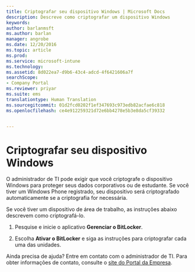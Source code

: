 ```yaml
---
title: Criptografar seu dispositivo Windows | Microsoft Docs
description: Descreve como criptografar um dispositivo Windows
keywords: 
author: barlanmsft
ms.author: barlan
manager: angrobe
ms.date: 12/20/2016
ms.topic: article
ms.prod: 
ms.service: microsoft-intune
ms.technology: 
ms.assetid: 8d022ea7-d9b6-43c4-adcd-4f6421606a7f
searchScope:
- Company Portal
ms.reviewer: priyar
ms.suite: ems
translationtype: Human Translation
ms.sourcegitcommit: 01d2fcd0202f1ef347693c973edb82acfae6c818
ms.openlocfilehash: ce4e912259321d72e6bb4278e5b3e8da5cf39332


---
```



# <a name="encrypt-your-windows-device"></a>Criptografar seu dispositivo Windows

O administrador de TI pode exigir que você criptografe o dispositivo Windows para proteger seus dados corporativos ou de estudante. Se você tiver um Windows Phone registrado, seu dispositivo será criptografado automaticamente se a criptografia for necessária.

Se você tiver um dispositivo de área de trabalho, as instruções abaixo descrevem como criptografá-lo.

1.  Pesquise e inicie o aplicativo **Gerenciar o BitLocker**.

2.  Escolha **Ativar o BitLocker** e siga as instruções para criptografar cada uma das unidades.

Ainda precisa de ajuda? Entre em contato com o administrador de TI. Para obter informações de contato, consulte o [site do Portal da Empresa](http://portal.manage.microsoft.com).



<!--HONumber=Dec16_HO3-->


